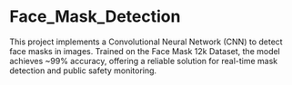 # Face_Mask_Detection
This project implements a Convolutional Neural Network (CNN) to detect face masks in images. Trained on the Face Mask 12k Dataset, the model achieves ~99% accuracy, offering a reliable solution for real-time mask detection and public safety monitoring.
